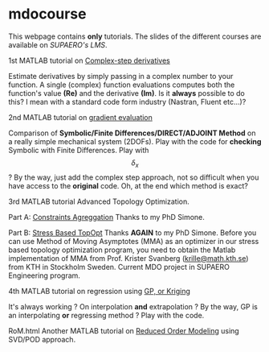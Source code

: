 # mdocourse
This webpage contains **only** tutorials.
The slides of the different courses are available on *SUPAERO's LMS*. 

1st MATLAB tutorial on [Complex-step derivatives](http://htmlpreview.github.io/?https://github.com/jomorlier/mdocourse2018/blob/master/ComplexStep/ComplexStep.html)

Estimate derivatives by simply passing in a complex number to your function.
A single (complex) function evaluations computes both the function's value **(Re)** and the derivative **(Im)**.
Is it **always** possible to do this? I mean with a standard code form industry (Nastran, Fluent etc...)?

2nd MATLAB tutorial on [gradient evaluation](http://htmlpreview.github.io/?https://github.com/jomorlier/mdocourse2018/blob/master/Sensibility/sensitivity_TD.html)

Comparison of **Symbolic/Finite Differences/DIRECT/ADJOINT Method** on a really simple mechanical system (2DOFs).
Play with the code for **checking** Symbolic with Finite Differences. Play with $$\delta_x$$ ?
By the way, just add the complex step approach, not so difficult when you have access to the **original** code.
Oh, at the end which method is exact? 

3rd MATLAB tutorial Advanced Topology Optimization.

Part A:  [Constraints Agreggation](http://htmlpreview.github.io/?https://github.com/jomorlier/mdocourse2018/blob/master/AdvancedTopOpt/ConstraintsAgreggation.html)
Thanks to my PhD Simone.

Part B:  [Stress Based TopOpt](http://htmlpreview.github.io/?https://github.com/jomorlier/mdocourse2018/blob/master/AdvancedTopOpt/StressBasedTopOpt.html)
Thanks **AGAIN** to my PhD Simone.
Before you can use Method of Moving Asymptotes (MMA) as an optimizer in our stress based topology optimization program, you need to obtain the Matlab implementation of MMA from Prof. Krister Svanberg (krille@math.kth.se) from KTH in Stockholm Sweden.
Current MDO project in SUPAERO Engineering program.

4th MATLAB tutorial on regression using [GP, or Kriging](http://htmlpreview.github.io/?https://github.com/jomorlier/mdocourse2018/blob/master/GP_Tutorial/GP_Tutorial.html)

It's always working ? On interpolation **and** extrapolation ?
By the way, GP is an interpolating **or** regressing method ? Play with the code.

RoM.html
Another MATLAB tutorial on [Reduced Order Modeling](http://htmlpreview.github.io/?https://github.com/jomorlier/mdocourse2018/blob/master/RoM/ROM.html) using SVD/POD approach.
